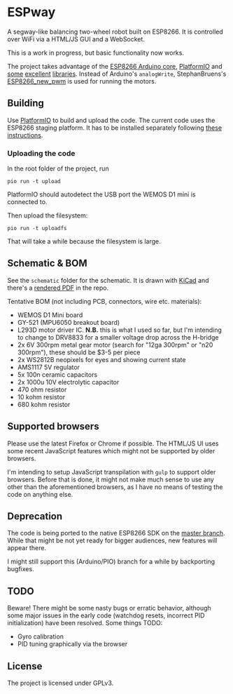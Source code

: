 # ESPway

A segway-like balancing two-wheel robot built on ESP8266. It is controlled over WiFi via a HTML/JS GUI and a WebSocket.

This is a work in progress, but basic functionality now works.

The project takes advantage of the [ESP8266 Arduino core](https://github.com/esp8266/Arduino),
[PlatformIO](http://platformio.org/) and
[some](https://github.com/jrowberg/i2cdevlib/tree/master/Arduino/MPU6050)
[excellent](https://github.com/me-no-dev/ESPAsyncWebServer)
[libraries](https://github.com/Makuna/NeoPixelBus). Instead of Arduino's `analogWrite`,
StephanBruens's [ESP8266_new_pwm](https://github.com/StefanBruens/ESP8266_new_pwm) is used for running the motors.

## Building

Use [PlatformIO](http://platformio.org/) to build and upload the code.
The current code uses the ESP8266 staging platform. It has to be installed
separately following [these instructions](http://docs.platformio.org/en/stable/platforms/espressif8266.html#using-arduino-framework-with-staging-version).

### Uploading the code

In the root folder of the project, run
```
pio run -t upload
```
PlatformIO should autodetect the USB port the WEMOS D1 mini is connected to.

Then upload the filesystem:
```
pio run -t uploadfs
```
That will take a while because the filesystem is large.

## Schematic & BOM

See the `schematic` folder for the schematic. It is drawn with [KiCad](http://kicad-pcb.org/) and there's a [rendered PDF](https://github.com/flannelhead/espway/raw/master/schematic/espway.pdf) in the repo.

Tentative BOM (not including PCB, connectors, wire etc. materials):

* WEMOS D1 Mini board
* GY-521 (MPU6050 breakout board)
* L293D motor driver IC. **N.B.** this is what I used so far, but I'm intending to change to DRV8833 for a smaller voltage drop across the H-bridge
* 2x 6V 300rpm metal gear motor (search for "12ga 300rpm" or "n20 300rpm"), these should be $3-5 per piece
* 2x WS2812B neopixels for eyes and showing current state
* AMS1117 5V regulator
* 5x 100n ceramic capacitors
* 2x 1000u 10V electrolytic capacitor
* 470 ohm resistor
* 10 kohm resistor
* 680 kohm resistor

## Supported browsers

Please use the latest Firefox or Chrome if possible. The HTML/JS UI uses some
recent JavaScript features which might not be supported by older browsers.

I'm intending to setup JavaScript transpilation with `gulp` to support older browsers.
Before that is done, it might not make much sense to use any other than the
aforementioned browsers, as I have no means of testing the code on anything else.

## Deprecation

The code is being ported to the native ESP8266 SDK on the [master branch](https://github.com/flannelhead/espway/tree/master).
While that might be not yet ready for bigger audiences, new features will appear there.

I might still support this (Arduino/PIO) branch for a while by backporting bugfixes.

## TODO

Beware! There might be some nasty bugs or erratic behavior, although some major issues in the early code (watchdog resets, incorrect PID initialization) have been resolved.
Some things TODO:

* Gyro calibration
* PID tuning graphically via the browser

## License
The project is licensed under GPLv3.

